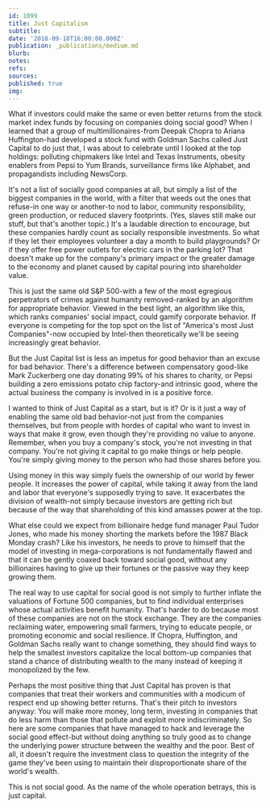```yaml
---
id: 1099
title: Just Capitalism
subtitle: 
date: '2018-09-18T16:00:00.000Z'
publication: _publications/medium.md
blurb: 
notes: 
refs: 
sources: 
published: true
img: 
---
```

What if investors could make the same or even better returns from the stock market index funds by focusing on companies doing social good? When I learned that a group of multimillionaires-from Deepak Chopra to Ariana Huffington-had developed a stock fund with Goldman Sachs called Just Capital to do just that, I was about to celebrate until I looked at the top holdings: polluting chipmakers like Intel and Texas Instruments, obesity enablers from Pepsi to Yum Brands, surveillance firms like Alphabet, and propagandists including NewsCorp.

It's not a list of socially good companies at all, but simply a list of the biggest companies in the world, with a filter that weeds out the ones that refuse-in one way or another-to nod to labor, community responsibility, green production, or reduced slavery footprints. (Yes, slaves still make our stuff, but that's another topic.) It's a laudable direction to encourage, but these companies hardly count as socially responsible investments. So what if they let their employees volunteer a day a month to build playgrounds? Or if they offer free power outlets for electric cars in the parking lot? That doesn't make up for the company's primary impact or the greater damage to the economy and planet caused by capital pouring into shareholder value.

This is just the same old S&P 500-with a few of the most egregious perpetrators of crimes against humanity removed-ranked by an algorithm for appropriate behavior. Viewed in the best light, an algorithm like this, which ranks companies' social impact, could gamify corporate behavior. If everyone is competing for the top spot on the list of "America's most Just Companies"-now occupied by Intel-then theoretically we'll be seeing increasingly great behavior.

But the Just Capital list is less an impetus for good behavior than an excuse for bad behavior. There's a difference between compensatory good-like Mark Zuckerberg one day donating 99% of his shares to charity, or Pepsi building a zero emissions potato chip factory-and intrinsic good, where the actual business the company is involved in is a positive force.

I wanted to think of Just Capital as a start, but is it? Or is it just a way of enabling the same old bad behavior-not just from the companies themselves, but from people with hordes of capital who want to invest in ways that make it grow, even though they're providing no value to anyone. Remember, when you buy a company's stock, you're not investing in that company. You're not giving it capital to go make things or help people. You're simply giving money to the person who had those shares before you.

Using money in this way simply fuels the ownership of our world by fewer people. It increases the power of capital, while taking it away from the land and labor that everyone's supposedly trying to save. It exacerbates the division of wealth-not simply because investors are getting rich but because of the way that shareholding of this kind amasses power at the top.

What else could we expect from billionaire hedge fund manager Paul Tudor Jones, who made his money shorting the markets before the 1987 Black Monday crash? Like his investors, he needs to prove to himself that the model of investing in mega-corporations is not fundamentally flawed and that it can be gently coaxed back toward social good, without any billionaires having to give up their fortunes or the passive way they keep growing them.

The real way to use capital for social good is not simply to further inflate the valuations of Fortune 500 companies, but to find individual enterprises whose actual activities benefit humanity. That's harder to do because most of these companies are not on the stock exchange. They are the companies reclaiming water, empowering small farmers, trying to educate people, or promoting economic and social resilience. If Chopra, Huffington, and Goldman Sachs really want to change something, they should find ways to help the smallest investors capitalize the local bottom-up companies that stand a chance of distributing wealth to the many instead of keeping it monopolized by the few.

Perhaps the most positive thing that Just Capital has proven is that companies that treat their workers and communities with a modicum of respect end up showing better returns. That's their pitch to investors anyway: You will make more money, long term, investing in companies that do less harm than those that pollute and exploit more indiscriminately. So here are some companies that have managed to hack and leverage the social good effect-but without doing anything so truly good as to change the underlying power structure between the wealthy and the poor. Best of all, it doesn't require the investment class to question the integrity of the game they've been using to maintain their disproportionate share of the world's wealth.

This is not social good. As the name of the whole operation betrays, this is just capital.
